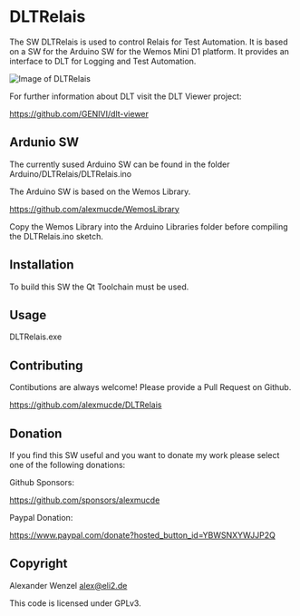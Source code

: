 # DLTRelais

The SW DLTRelais is used to control Relais for Test Automation.
It is based on a SW for the Arduino SW for the Wemos Mini D1 platform.
It provides an interface to DLT for Logging and Test Automation.

![Image of DLTRelais](https://github.com/alexmucde/DLTRelais/blob/main/doc/images/DLTRelais.jpg)

For further information about DLT visit the DLT Viewer project:

https://github.com/GENIVI/dlt-viewer

## Ardunio SW

The currently sused Arduino SW can be found in the folder Arduino/DLTRelais/DLTRelais.ino

The Arduino SW is based on the Wemos Library.

https://github.com/alexmucde/WemosLibrary

Copy the Wemos Library into the Arduino Libraries folder before compiling the DLTRelais.ino sketch.

## Installation

To build this SW the Qt Toolchain must be used.

## Usage

DLTRelais.exe

## Contributing

Contibutions are always welcome! Please provide a Pull Request on Github.

https://github.com/alexmucde/DLTRelais

## Donation

If you find this SW useful and you want to donate my work please select one of the following donations:

Github Sponsors:

https://github.com/sponsors/alexmucde

Paypal Donation:

https://www.paypal.com/donate?hosted_button_id=YBWSNXYWJJP2Q 

## Copyright

Alexander Wenzel <alex@eli2.de>

This code is licensed under GPLv3.
